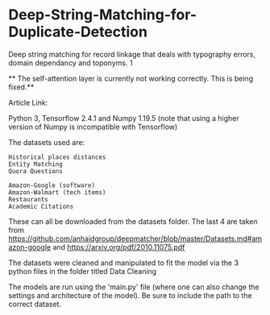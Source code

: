 # Deep-String-Matching-for-Duplicate-Detection

Deep string matching for record linkage that deals with typography errors, domain dependancy and toponyms.	1

** The self-attention layer is currently not working correctly. This is being fixed.**

Article Link:

Python 3, Tensorflow 2.4.1 and Numpy 1.19.5 (note that using a higher version of Numpy is incompatible with Tensorflow)

The datasets used are:

	Historical places distances
	Entity Matching
	Quora Questions

	Amazon-Google (software)
	Amazon-Walmart (tech items)
	Restaurants
	Academic Citations

These can all be downloaded from the datasets folder.
The last 4 are taken from https://github.com/anhaidgroup/deepmatcher/blob/master/Datasets.md#amazon-google and https://arxiv.org/pdf/2010.11075.pdf

The datasets were cleaned and manipulated to fit the model via the 3 python files in the folder titled Data Cleaning

The models are run using the 'main.py' file (where one can also change the settings and architecture of the model). Be sure to include the path to the correct dataset.
